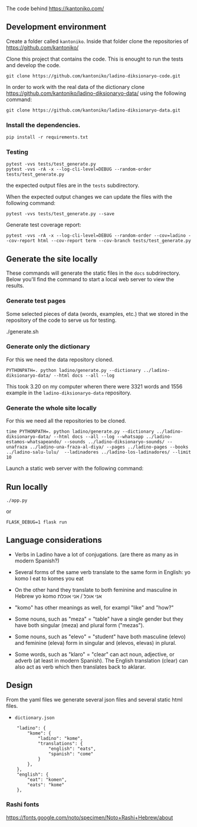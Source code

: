 The code behind https://kantoniko.com/


## Development environment

Create a folder called `kantoniko`. Inside that folder clone the repositories of https://github.com/kantoniko/

Clone this project that contains the code. This is enought to run the tests and develop the code.

```
git clone https://github.com/kantoniko/ladino-diksionaryo-code.git
```

In order to work with the real data of the dictionary clone https://github.com/kantoniko/ladino-diksionaryo-data/ using the following command:

```
git clone https://github.com/kantoniko/ladino-diksionaryo-data.git
```


### Install the dependencies.

```
pip install -r requirements.txt
```

### Testing

```
pytest -vvs tests/test_generate.py
pytest -vvs -rA -x --log-cli-level=DEBUG --random-order tests/test_generate.py
```

the expected output files are in the `tests` subdirectory.

When the expected output changes we can update the files with the following command:

```
pytest -vvs tests/test_generate.py --save
```

Generate test coverage report:

```
pytest -vvs -rA -x --log-cli-level=DEBUG --random-order --cov=ladino --cov-report html --cov-report term --cov-branch tests/test_generate.py
```

## Generate the site locally

These commands will generate the static files in the `docs` subdrirectory. Below you'll find the command to start a local web server to view the results.

### Generate test pages

Some selected pieces of data (words, examples, etc.) that we stored in the repository of the code to serve us for testing.

./generate.sh

### Generate only the dictionary

For this we need the data repository cloned.

```
PYTHONPATH=. python ladino/generate.py --dictionary ../ladino-diksionaryo-data/ --html docs --all --log
```

This took 3.20 on my computer wheren there were 3321 words and 1556 example in the `ladino-diksionaryo-data` repository.


### Generate the whole site locally

For this we need all the repositories to be cloned.

```
time PYTHONPATH=. python ladino/generate.py --dictionary ../ladino-diksionaryo-data/ --html docs --all --log --whatsapp ../ladino-estamos-whatsapeando/ --sounds ../ladino-diksionaryo-sounds/ --unafraza ../ladino-una-fraza-al-diya/ --pages ../ladino-pages --books ../ladino-salu-lulu/  --ladinadores ../ladino-los-ladinadores/ --limit 10
```


Launch a static web server with the following command:

## Run locally

```
./app.py
```

or

```
FLASK_DEBUG=1 flask run
```

## Language considerations

* Verbs in Ladino have a lot of conjugations. (are there as many as in modern Spanish?)

* Several forms of the same verb translate to the same form in English:
  yo komo     I eat
  to komes    you eat

* On the other hand they translate to both feminine and masculine in Hebrew
  yo komo     אני אוכל / אני אוכלת

* "komo" has other meanings as well, for exampl "like" and "how?"

* Some nouns, such as "meza" = "table" have a single gender but they have both singular (meza) and plural form ("mezas").
* Some nouns, such as "elevo" =  "student" have both masculine (elevo) and feminine (eleva) form in singular and (elevos, elevas) in plural.
* Some words, such as "klaro" = "clear" can act noun, adjective, or adverb (at least in modern Spanish).
  The English translation (clear) can also act as verb which then translates back to aklarar.

## Design

From the yaml files we generate several json files and several static html files.

* `dictionary.json`

```
    "ladino": {
        "kome": {
            "ladino": "kome",
            "translations": {
                "english": "eats",
                "spanish": "come"
            }
        },
    },
    "english": {
        "eat": "komen",
        "eats": "kome"
    },

```

### Rashi fonts

https://fonts.google.com/noto/specimen/Noto+Rashi+Hebrew/about

